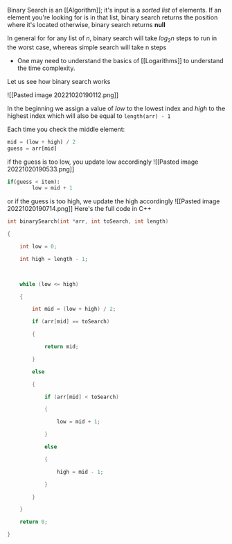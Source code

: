 
Binary Search is an [[Algorithm]]; it's input is a *sorted list* of elements. If an element you're looking for is in that list, binary search returns the position where it's located otherwise, binary search returns **null**

In general for for any list of *n*, binary search will take $log_2 n$ steps to run in the worst case, whereas simple search will take n steps

- One may need to understand the basics of [[Logarithms]] to understand the time complexity.

Let us see how binary search works

![[Pasted image 20221020190112.png]]

In the beginning we assign a value of *low* to the lowest index and *high* to the highest index which will also be equal to `length(arr) - 1` 

Each time you check the middle element:

```python
mid = (low + high) / 2
guess = arr[mid]
```

if the guess is too low, you update low accordingly
![[Pasted image 20221020190533.png]]
```python
if(guess < item):
		low = mid + 1
```
or if the guess is too high, we update the high accordingly
![[Pasted image 20221020190714.png]]
Here's the full code in C++
```cpp
int binarySearch(int *arr, int toSearch, int length)

{

    int low = 0;

    int high = length - 1;

  

    while (low <= high)

    {

        int mid = (low + high) / 2;

        if (arr[mid] == toSearch)

        {

            return mid;

        }

        else

        {

            if (arr[mid] < toSearch)

            {

                low = mid + 1;

            }

            else

            {

                high = mid - 1;

            }

        }

    }

    return 0;

}
```
